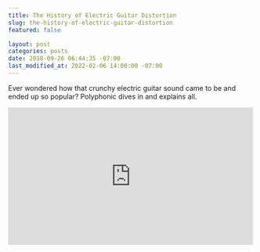 ```yaml
---
title: The History of Electric Guitar Distortion
slug: the-history-of-electric-guitar-distortion
featured: false

layout: post
categories: posts
date: 2018-09-26 06:44:35 -07:00
last_modified_at: 2022-02-06 14:00:00 -07:00
---
```


Ever wondered how that crunchy electric guitar sound came to be and ended up so popular? Polyphonic dives in and explains all.

<iframe loading="lazy" width="500" height="281" src="https://www.youtube.com/embed/iYU90XajYmU?feature=oembed" frameborder="0" allow="autoplay; encrypted-media" allowfullscreen=""></iframe>
